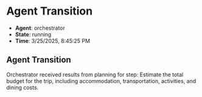 # Agent Transition

- **Agent**: orchestrator
- **State**: running
- **Time**: 3/25/2025, 8:45:25 PM

## Agent Transition

Orchestrator received results from planning for step: Estimate the total budget for the trip, including accommodation, transportation, activities, and dining costs.

